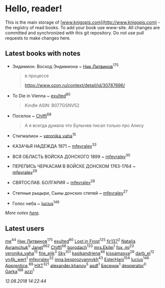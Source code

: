 # Hello, reader!
This is the main storage of [www.knigopis.com](http://www.knigopis.com) - the registry of read books.
To add your book use www-site. All changes are committed and synchronized with this git repository.
Do not use pull requests to make changes here.


## Latest books with notes
* Эндимион. Восход Эндимиона ~ [Ник Литвинов](users/241/241974816-vkontakte)<sup>175</sup>
    > в процессе
    > 
    > https://www.ozon.ru/context/detail/id/30787696/

* To Die in Vienna ~ [exulted](users/100/100599204551896265722-google)<sup>80</sup>
    > Kindle
    > ASIN: B077GSNV52

* Поселок ~ [Chiffi](users/105/105831994080785626680-google)<sup>68</sup>
    > А я всегда думала  что Булычев писал только про Алису

* Стигмалион ~ [veronika_vaha](users/876/87639392-vkontakte)<sup>15</sup>

* КАЗАЧЬЯ НАДЕЖДА 1971 ~ [mfevralev](users/140/140966150-vkontakte)<sup>33</sup>

* ВСЯ ОБЛАСТЬ ВОЙСКА ДОНСКОГО 1899 ~ [mfevralev](users/140/140966150-vkontakte)<sup>30</sup>

* ПЕРЕПИСЬ ЧЕРКАСАМ В ВОЙСКЕ ДОНСКОМ 1763-1764 ~ [mfevralev](users/140/140966150-vkontakte)<sup>29</sup>

* СВЯТОСЛАВ. БОЛГАРИЯ ~ [mfevralev](users/140/140966150-vkontakte)<sup>28</sup>

* Степные рыцыри, Сыны донских степей ~ [mfevralev](users/140/140966150-vkontakte)<sup>27</sup>

* Голос неба ~ [lucius](users/838/83820536-yandex)<sup>146</sup>


_More notes [here](latest_books_with_notes.md)._


## Latest users
[me](users/381/381417697-yandex)<sup>44</sup> 
[Ник Литвинов](users/241/241974816-vkontakte)<sup>175</sup> 
[exulted](users/100/100599204551896265722-google)<sup>80</sup> 
[Lost in Frost](users/103/103293621948650602575-google)<sup>125</sup> 
[fir137](users/176/176805114-yandex)<sup>2</sup> 
[Natalia Avramchuk](users/945/945973022276722-facebook)<sup>0</sup> 
[Janet](users/108/108113656204404967440-google)<sup>662</sup> 
[Chiffi](users/105/105831994080785626680-google)<sup>68</sup> 
[borodach](users/157/15706320-vkontakte)<sup>133</sup> 
[mrs.Ekilei](users/104/104505053912561500571-google)<sup>1</sup> 
[fox_mi](users/220/220022778-vkontakte)<sup>23</sup> 
[veronika_vaha](users/876/87639392-vkontakte)<sup>15</sup> 
[fire_ejik](users/329/32903202-vkontakte)<sup>3</sup> 
[Sky](users/118/118049897850017649660-google)<sup>101</sup> 
[kasikandriena](users/152/152488954-vkontakte)<sup>46</sup> 
[kissamasya](users/684/68439978-vkontakte)<sup>29</sup> 
[darb_el](users/184/184135339-vkontakte)<sup>12</sup> 
[yn4k_wert](users/215/21574100-vkontakte)<sup>1</sup> 
[mfevralev](users/140/140966150-vkontakte)<sup>32</sup> 
[inna.besprozvannykh](users/733/73323849-yandex)<sup>43</sup> 
[EsterHani](users/305/30558181-vkontakte)<sup>154</sup> 
[lucius](users/838/83820536-yandex)<sup>146</sup> 
[Apprentice ](users/528/52821952-vkontakte)<sup>89</sup> 
[HXT](users/100/100002563462782-facebook)<sup>321</sup> 
[alexander.khanov](users/117/117259947-yandex)<sup>5</sup> 
[asdf](users/683/683897597-yandex)<sup>1</sup> 
[Бесенок](users/223/22332048-vkontakte)<sup>1</sup> 
[desperator](users/108/108317735556264947555-google)<sup>0</sup> 
[Garka](users/115/115753719718250012620-google)<sup>188</sup> 
[azzi](users/481/481406511-vkontakte)<sup>1</sup> 


_12.08.2018 14:22:44_
